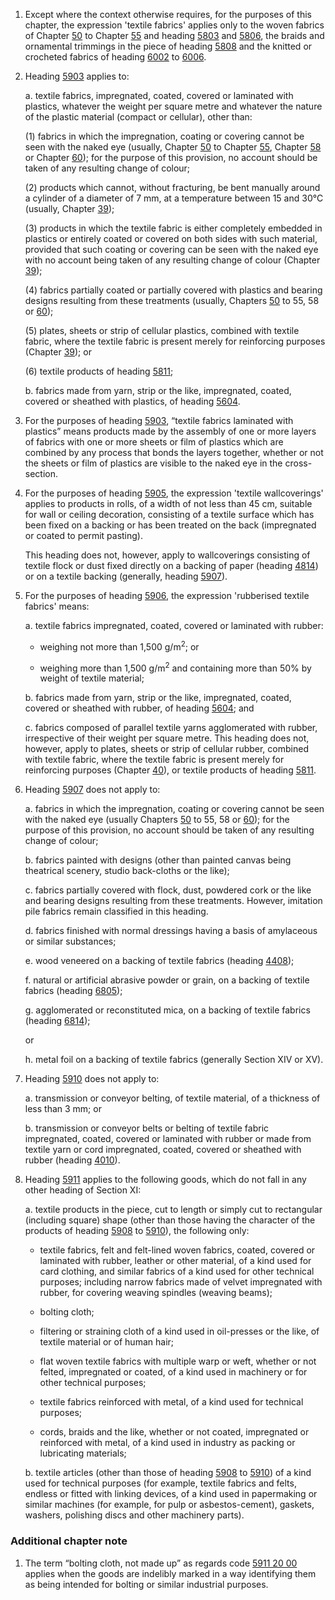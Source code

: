 1. Except where the context otherwise requires, for the purposes of this chapter, the expression 'textile fabrics' applies only to the woven fabrics of Chapter [50](/chapters/50) to Chapter [55](/chapters/55) and heading [5803](/headings/5803) and [5806](/headings/5806), the braids and ornamental trimmings in the piece of heading [5808](/headings/5808) and the knitted or crocheted fabrics of heading [6002](/headings/6002) to [6006](/headings/6006).

2. Heading [5903](/headings/5903) applies to:

    a. textile fabrics, impregnated, coated, covered or laminated with plastics, whatever the weight per square metre and whatever the nature of the plastic material (compact or cellular), other than:
    
    (1) fabrics in which the impregnation, coating or covering cannot be seen with the naked eye (usually, Chapter [50](/chapters/50) to Chapter [55](/chapters/55), Chapter [58](/chapters/58) or Chapter [60](/chapters/60)); for the purpose of this provision, no account should be taken of any resulting change of colour;
    
    (2) products which cannot, without fracturing, be bent manually around a cylinder of a diameter of 7 mm, at a temperature between 15 and 30°C (usually, Chapter [39](/chapters/39));
    
    (3) products in which the textile fabric is either completely embedded in plastics or entirely coated or covered on both sides with such material, provided that such coating or covering can be seen with the naked eye with no account being taken of any resulting change of colour (Chapter [39](/chapters/39));
    
    (4) fabrics partially coated or partially covered with plastics and bearing designs resulting from these treatments (usually, Chapters [50](/chapters/50) to 55, 58 or [60](/chapters/60));
    
    (5) plates, sheets or strip of cellular plastics, combined with textile fabric, where the textile fabric is present merely for reinforcing purposes (Chapter [39](/chapters/39)); or
    
    (6) textile products of heading [5811](/headings/5811);
    
    b. fabrics made from yarn, strip or the like, impregnated, coated, covered or sheathed with plastics, of heading [5604](/headings/5604).

3. For the purposes of heading [5903](/headings/5903), “textile fabrics laminated with plastics” means products made by the assembly of one or more layers of fabrics with one or more sheets or film of plastics which are combined by any process that bonds the layers together, whether or not the sheets or film of plastics are visible to the naked eye in the cross-section.

4. For the purposes of heading [5905](/headings/5905), the expression 'textile wallcoverings' applies to products in rolls, of a width of not less than 45 cm, suitable for wall or ceiling decoration, consisting of a textile surface which has been fixed on a backing or has been treated on the back (impregnated or coated to permit pasting).

    This heading does not, however, apply to wallcoverings consisting of textile flock or dust fixed directly on a backing of paper (heading [4814](/headings/4814)) or on a textile backing (generally, heading [5907](/headings/5907)).

5. For the purposes of heading [5906](/headings/5906), the expression 'rubberised textile fabrics' means:

    a. textile fabrics impregnated, coated, covered or laminated with rubber:
    
    - weighing not more than 1,500 g/m<sup>2</sup>; or
    
    - weighing more than 1,500 g/m<sup>2</sup> and containing more than 50% by weight of textile material;
    
    b. fabrics made from yarn, strip or the like, impregnated, coated, covered or sheathed with rubber, of heading [5604](/headings/5604); and
    
    c. fabrics composed of parallel textile yarns agglomerated with rubber, irrespective of their weight per square metre. This heading does not, however, apply to plates, sheets or strip of cellular rubber, combined with textile fabric, where the textile fabric is present merely for reinforcing purposes (Chapter [40](/chapters/40)), or textile products of heading [5811](/headings/5811).

6. Heading [5907](/headings/5907) does not apply to:

    a. fabrics in which the impregnation, coating or covering cannot be seen with the naked eye (usually Chapters [50](/chapters/50) to 55, 58 or [60](/chapters/60)); for the purpose of this provision, no account should be taken of any resulting change of colour;
    
    b. fabrics painted with designs (other than painted canvas being theatrical scenery, studio back-cloths or the like);
    
    c. fabrics partially covered with flock, dust, powdered cork or the like and bearing designs resulting from these treatments. However, imitation pile fabrics remain classified in this heading.
    
    d. fabrics finished with normal dressings having a basis of amylaceous or similar substances;
    
    e. wood veneered on a backing of textile fabrics (heading [4408](/headings/4408));
    
    f. natural or artificial abrasive powder or grain, on a backing of textile fabrics (heading [6805](/headings/6805));
    
    g. agglomerated or reconstituted mica, on a backing of textile fabrics (heading [6814](/headings/6814)); 
    
    or
    
    h. metal foil on a backing of textile fabrics (generally Section XIV or XV).

7. Heading [5910](/headings/5910) does not apply to:

    a. transmission or conveyor belting, of textile material, of a thickness of less than 3 mm; or
    
    b. transmission or conveyor belts or belting of textile fabric impregnated, coated, covered or laminated with rubber or made from textile yarn or cord impregnated, coated, covered or sheathed with rubber (heading [4010](/headings/4010)).

8. Heading [5911](/headings/5911) applies to the following goods, which do not fall in any other heading of Section XI:

    a. textile products in the piece, cut to length or simply cut to rectangular (including square) shape (other than those having the character of the products of heading [5908](/headings/5908) to [5910](/headings/5910)), the following only:
    
    - textile fabrics, felt and felt-lined woven fabrics, coated, covered or laminated with rubber, leather or other material, of a kind used for card clothing, and similar fabrics of a kind used for other technical purposes; including narrow fabrics made of velvet impregnated with rubber, for covering weaving spindles (weaving beams);
    
    - bolting cloth;
    
    - filtering or straining cloth of a kind used in oil-presses or the like, of textile material or of human hair;
    - flat woven textile fabrics with multiple warp or weft, whether or not felted, impregnated or coated, of a kind used in machinery or for other technical purposes;
    
    - textile fabrics reinforced with metal, of a kind used for technical purposes;
    
    - cords, braids and the like, whether or not coated, impregnated or reinforced with metal, of a kind used in industry as packing or lubricating materials;
    
    b. textile articles (other than those of heading [5908](/headings/5908) to [5910](/headings/5910)) of a kind used for technical purposes (for example, textile fabrics and felts, endless or fitted with linking devices, of a kind used in papermaking or similar machines (for example, for pulp or asbestos-cement), gaskets, washers, polishing discs and other machinery parts).

### Additional chapter note

1. The term “bolting cloth, not made up” as regards code [5911 20 00](/subheadings/5911200000-80) applies when the goods are indelibly marked in a way identifying them as being intended for bolting or similar industrial purposes.
